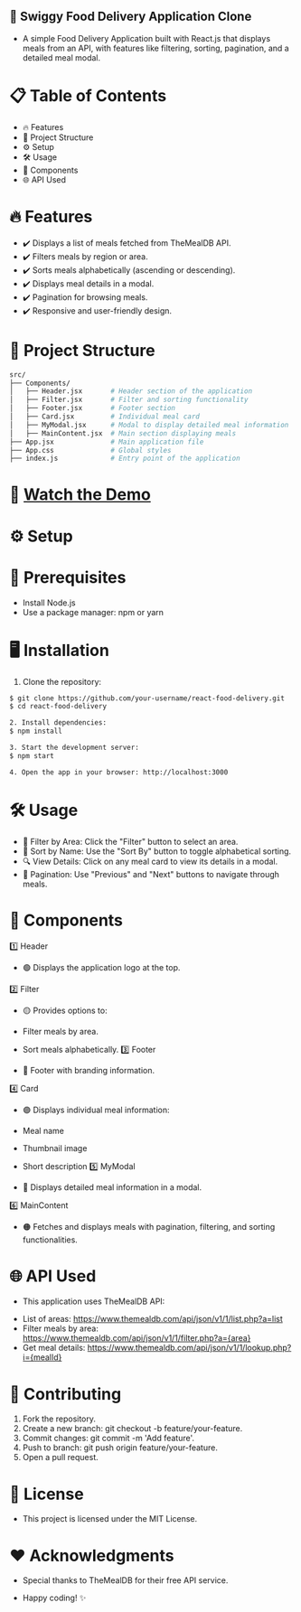 ## 🌟 Swiggy Food Delivery Application Clone
- A simple Food Delivery Application built with React.js that displays meals from an API, with features like filtering, sorting, pagination, and a detailed meal modal.

# 📋 Table of Contents
+ 🔥 Features
+ 📂 Project Structure
+ ⚙️ Setup
+ 🛠️ Usage
+ 🧩 Components
+ 🌐 API Used


  
# 🔥 Features
+ ✔️ Displays a list of meals fetched from TheMealDB API.
+ ✔️ Filters meals by region or area.
+ ✔️ Sorts meals alphabetically (ascending or descending).
+ ✔️ Displays meal details in a modal.
+ ✔️ Pagination for browsing meals.
+ ✔️ Responsive and user-friendly design.



# 📂 Project Structure
```bash
src/
├── Components/
│   ├── Header.jsx       # Header section of the application
│   ├── Filter.jsx       # Filter and sorting functionality
│   ├── Footer.jsx       # Footer section
│   ├── Card.jsx         # Individual meal card
│   ├── MyModal.jsx      # Modal to display detailed meal information
│   ├── MainContent.jsx  # Main section displaying meals
├── App.jsx              # Main application file
├── App.css              # Global styles
├── index.js             # Entry point of the application

```

# 🎥 [Watch the Demo](https://drive.google.com/file/d/1VIc1MS2maHDaa08ZqS7uzxG5ZYTsYenh/view?usp=drive_link)


# ⚙️ Setup
# 🛑 Prerequisites
- Install Node.js
- Use a package manager: npm or yarn
# 🖥️ Installation
1. Clone the repository:

```bash
$ git clone https://github.com/your-username/react-food-delivery.git  
$ cd react-food-delivery 

2. Install dependencies:
$ npm install

3. Start the development server:
$ npm start  

4. Open the app in your browser: http://localhost:3000
```


# 🛠️ Usage
+ 🧭 Filter by Area: Click the "Filter" button to select an area.
+ 🔄 Sort by Name: Use the "Sort By" button to toggle alphabetical sorting.
+ 🔍 View Details: Click on any meal card to view its details in a modal.
+ 📖 Pagination: Use "Previous" and "Next" buttons to navigate through meals.

# 🧩 Components
 1️⃣ Header
- 🟢 Displays the application logo at the top.

2️⃣ Filter
- 🟡 Provides options to:

- Filter meals by area.
- Sort meals alphabetically.
3️⃣ Footer
- 🔵 Footer with branding information.

4️⃣ Card
- 🟣 Displays individual meal information:

- Meal name
- Thumbnail image
- Short description
5️⃣ MyModal
- 🔴 Displays detailed meal information in a modal.

6️⃣ MainContent
- 🟠 Fetches and displays meals with pagination, filtering, and sorting functionalities.

# 🌐 API Used
- This application uses TheMealDB API:

+ List of areas: https://www.themealdb.com/api/json/v1/1/list.php?a=list
+ Filter meals by area: https://www.themealdb.com/api/json/v1/1/filter.php?a={area}
+ Get meal details: https://www.themealdb.com/api/json/v1/1/lookup.php?i={mealId}



# 🤝 Contributing
1. Fork the repository.
2. Create a new branch: git checkout -b feature/your-feature.
3. Commit changes: git commit -m 'Add feature'.
4. Push to branch: git push origin feature/your-feature.
5. Open a pull request.


# 📜 License
- This project is licensed under the MIT License.

# ❤️ Acknowledgments
- Special thanks to TheMealDB for their free API service.

- Happy coding! ✨
